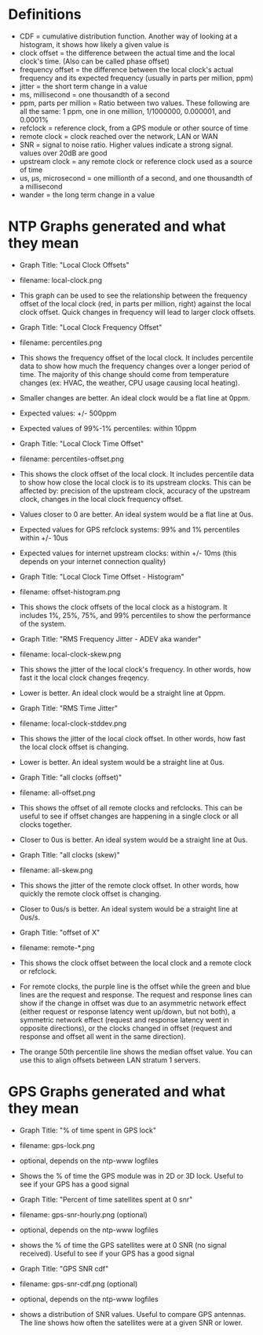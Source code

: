 # Definitions

- CDF = cumulative distribution function.  Another way of looking at a histogram, it shows how likely a given value is
- clock offset = the difference between the actual time and the local clock's time. (Also can be called phase offset)
- frequency offset = the difference between the local clock's actual frequency and its expected frequency (usually in parts per million, ppm)
- jitter = the short term change in a value
- ms, millisecond = one thousandth of a second
- ppm, parts per million = Ratio between two values. These following are all the same: 1 ppm, one in one million, 1/1000000, 0.000001, and 0.0001%
- refclock = reference clock, from a GPS module or other source of time
- remote clock = clock reached over the network, LAN or WAN
- SNR = signal to noise ratio.  Higher values indicate a strong signal. values over 20dB are good
- upstream clock = any remote clock or reference clock used as a source of time
- us, µs, microsecond = one millionth of a second, and one thousandth of a millisecond
- wander = the long term change in a value

# NTP Graphs generated and what they mean

- Graph Title: "Local Clock Offsets"
 - filename: local-clock.png
 - This graph can be used to see the relationship between the frequency offset of the local clock (red, in parts per million, right) against the local clock offset.  Quick changes in frequency will lead to larger clock offsets.

- Graph Title: "Local Clock Frequency Offset"
 - filename: percentiles.png
 - This shows the frequency offset of the local clock.  It includes percentile data to show how much the frequency changes over a longer period of time.  The majority of this change should come from temperature changes (ex: HVAC, the weather, CPU usage causing local heating).
 - Smaller changes are better.  An ideal clock would be a flat line at 0ppm.
 - Expected values: +/- 500ppm
 - Expected values of 99%-1% percentiles: within 10ppm

- Graph Title: "Local Clock Time Offset"
 - filename: percentiles-offset.png
 - This shows the clock offset of the local clock.  It includes percentile data to show how close the local clock is to its upstream clocks.  This can be affected by: precision of the upstream clock, accuracy of the upstream clock, changes in the local clock frequency offset.
 - Values closer to 0 are better.  An ideal system would be a flat line at 0us.
 - Expected values for GPS refclock systems: 99% and 1% percentiles within +/- 10us
 - Expected values for internet upstream clocks: within +/- 10ms (this depends on your internet connection quality)

- Graph Title: "Local Clock Time Offset - Histogram"
 - filename: offset-histogram.png
 - This shows the clock offsets of the local clock as a histogram.  It includes 1%, 25%, 75%, and 99% percentiles to show the performance of the system.  

- Graph Title: "RMS Frequency Jitter - ADEV aka wander"
 - filename: local-clock-skew.png
 - This shows the jitter of the local clock's frequency.  In other words, how fast it the local clock changes freqency.
 - Lower is better.  An ideal clock would be a straight line at 0ppm.

- Graph Title: "RMS Time Jitter"
 - filename: local-clock-stddev.png
 - This shows the jitter of the local clock offset.  In other words, how fast the local clock offset is changing.
 - Lower is better.  An ideal system would be a straight line at 0us.

- Graph Title: "all clocks (offset)"
 - filename: all-offset.png
 - This shows the offset of all remote clocks and refclocks.  This can be useful to see if offset changes are happening in a single clock or all clocks together.
 - Closer to 0us is better.  An ideal system would be a straight line at 0us.

- Graph Title: "all clocks (skew)"
 - filename: all-skew.png
 - This shows the jitter of the remote clock offset.  In other words, how quickly the remote clock offset is changing.
 - Closer to 0us/s is better.  An ideal system would be a straight line at 0us/s.

- Graph Title: "offset of X"
 - filename: remote-\*.png
 - This shows the clock offset between the local clock and a remote clock or refclock.
 - For remote clocks, the purple line is the offset while the green and blue lines are the request and response.  The request and response lines can show if the change in offset was due to an asymmetric network effect (either request or response latency went up/down, but not both), a symmetric network effect (request and response latency went in opposite directions), or the clocks changed in offset (request and response and offset all went in the same direction).
 - The orange 50th percentile line shows the median offset value.  You can use this to align offsets between LAN stratum 1 servers.

# GPS Graphs generated and what they mean

- Graph Title: "% of time spent in GPS lock"
 - filename: gps-lock.png
 - optional, depends on the ntp-www logfiles
 - Shows the % of time the GPS module was in 2D or 3D lock.  Useful to see if your GPS has a good signal

- Graph Title: "Percent of time satellites spent at 0 snr"
 - filename: gps-snr-hourly.png (optional)
 - optional, depends on the ntp-www logfiles
 - shows the % of time the GPS satellites were at 0 SNR (no signal received).  Useful to see if your GPS has a good signal

- Graph Title: "GPS SNR cdf"
 - filename: gps-snr-cdf.png (optional)
 - optional, depends on the ntp-www logfiles
 - shows a distribution of SNR values.  Useful to compare GPS antennas.  The line shows how often the satellites were at a given SNR or lower.

